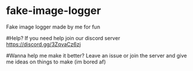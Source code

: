 # fake-image-logger
Fake image logger made by me for fun

#Help?
If you need help join our discord server
https://discord.gg/3ZqvaCz6zj

#Wanna help me make it better?
Leave an issue or join the server and give me ideas on things to make
(im bored af)
